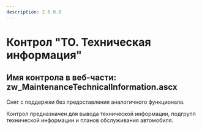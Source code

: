 ```yaml
---
description: 2.6.0.0
---
```


# Контрол "ТО. Техническая информация"

## Имя контрола в веб-части: zw\_MaintenanceTechnicalInformation.ascx

Снят с поддержки без предоставления аналогичного функционала.

Контрол предназначен для вывода технической информации, подгрупп технической информации и планов обслуживания автомобиля.

